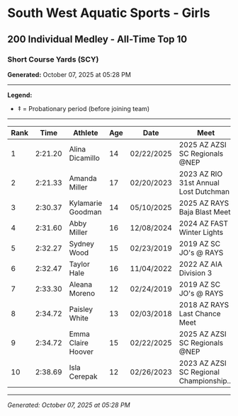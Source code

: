 # South West Aquatic Sports - Girls
## 200 Individual Medley - All-Time Top 10
### Short Course Yards (SCY)

**Generated:** October 07, 2025 at 05:28 PM

---

**Legend:**
- ‡ = Probationary period (before joining team)

---

| Rank | Time | Athlete | Age | Date | Meet |
|------|------|---------|-----|------|------|
| 1 | 2:21.20 | Alina Dicamillo | 14 | 02/22/2025 | 2025 AZ AZSI SC Regionals @NEP |
| 2 | 2:21.33 | Amanda Miller | 17 | 02/20/2023 | 2023 AZ RIO 31st Annual Lost Dutchman |
| 3 | 2:30.37 | Kylamarie Goodman | 14 | 05/10/2025 | 2025 AZ RAYS Baja Blast Meet |
| 4 | 2:31.60 | Abby Miller | 16 | 12/08/2024 | 2024 AZ FAST Winter Lights |
| 5 | 2:32.27 | Sydney Wood | 15 | 02/23/2019 | 2019 AZ SC JO's @ RAYS |
| 6 | 2:32.47 | Taylor Hale | 16 | 11/04/2022 | 2022  AZ AIA Division 3 |
| 7 | 2:33.30 | Aleana Moreno | 12 | 02/24/2019 | 2019 AZ SC JO's @ RAYS |
| 8 | 2:34.72 | Paisley White | 13 | 02/03/2018 | 2018 AZ RAYS Last Chance Meet |
| 9 | 2:34.72 | Emma Claire Hoover | 15 | 02/22/2025 | 2025 AZ AZSI SC Regionals @NEP |
| 10 | 2:38.69 | Isla Cerepak | 12 | 02/26/2023 | 2023 AZ AZSI SC Regional Championship... |

---

*Generated: October 07, 2025 at 05:28 PM*
